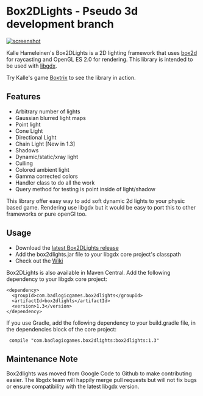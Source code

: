 # Box2DLights - Pseudo 3d development branch

[![screenshot](http://img.youtube.com/vi/8Jc5Xyy4yJU/0.jpg)](http://youtu.be/8Jc5Xyy4yJU)

Kalle Hameleinen's Box2DLights is a 2D lighting framework that uses [box2d](http://box2d.org/) for raycasting and OpenGL ES 2.0 for rendering. This library is intended to be used with [libgdx](http://libgdx.com).

Try Kalle's game [Boxtrix](https://market.android.com/details?id=boxtrix.android) to see the library in action.

## Features

 * Arbitrary number of lights
 * Gaussian blurred light maps
 * Point light
 * Cone Light
 * Directional Light
 * Chain Light [New in 1.3]
 * Shadows
 * Dynamic/static/xray light
 * Culling
 * Colored ambient light
 * Gamma corrected colors
 * Handler class to do all the work
 * Query method for testing is point inside of light/shadow

This library offer easy way to add soft dynamic 2d lights to your physic based game. Rendering use libgdx but it would be easy to port this to other frameworks or pure openGl too.

## Usage
 * Download the [latest Box2DLights release](http://libgdx.badlogicgames.com/box2dlights/)
 * Add the box2dlights.jar file to your libgdx core project's classpath
 * Check out the [Wiki](https://github.com/libgdx/box2dlights/wiki)

Box2DLights is also available in Maven Central. Add the following dependency to your libgdx core project:

    <dependency>
      <groupId>com.badlogicgames.box2dlights</groupId>
      <artifactId>box2dlights</artifactId>
      <version>1.3</version>
    </dependency>
    
If you use Gradle, add the following dependency to your build.gradle file, in the dependencies block of the core project:

     compile "com.badlogicgames.box2dlights:box2dlights:1.3"

## Maintenance Note
Box2dlights was moved from Google Code to Github to make contributing easier. The libgdx team will happily merge pull requests but will not fix bugs or ensure compatibility with the latest libgdx version.

